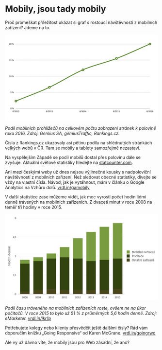 # Mobily, jsou tady mobily

Proč promeškat příležitost ukázat si graf s rostoucí návštěvností z mobilních zařízení? Jdeme na to.

![Podíl mobilů](dist/images/original/vdwd/statistika-mobily.png)

*Podíl mobilních prohlížečů na celkovém počtu zobrazení stránek k polovině roku 2016. Zdroj: Gemius SA, gemiusTraffic,  Rankings.cz.*

Čísla z Rankings.cz ukazovaly asi pětinu podílu na shlédnutých stránkách velkých webů v ČR. Tam se mobily a tablety samozřejmě nezastaví. 

Na vyspělejším Západě se podíl mobilů dostal přes polovinu dále se zvyšuje. Aktuální světové statistiky hledejte na [statcounter.com](http://gs.statcounter.com/). 

Ani mezi českými weby už dnes nejsou výjimečné kousky s nadpoloviční návštěvností z mobilních zařízení. Než sledovat obecné statistiky, dívejte se vždy na vlastní čísla. Návod, jak je vytáhnout, mám v článku o Google Analytics na Vzhůru dolů. [vrdl.in/gamobily](http://www.vzhurudolu.cz/prirucka/google-analytics-vyvojari#prohlizece-operacni-systemy-mobilni-zarizeni)

V další statistice zase můžeme vidět, jak moc vyrostl počet hodin lidmi denně  trávených na mobilních zařízeních. Z dvaceti minut v roce 2008 na téměř tři hodiny v roce 2015.

![eMarketer: Čas na mobilech](dist/images/original/vdwd/statistika-cas-emarketer.jpg)

*Podíl času tráveného na mobilních zařízeních roste, ovšem ne na úkor počítačů. V roce 2015 to bylo už 51 % z průměrných 5,6 hodin denně. Zdroj: eMarketer. [vrdl.in/ikr1p](http://www.slideshare.net/kleinerperkins/internet-trends-v1/14-14Internet_Usage_Engagement_Growth_Solid11)*

Potřebujete kolegy nebo klienty přesvědčit ještě dalšími čísly? Rád vám doporučím knížku „Going Responsive“ od Karen McGrane. [vrdl.in/goingrwd](https://abookapart.com/products/going-responsive) 

Ale vy už dávno víte, že mobily jsou pro Web zásadní, že ano? 
